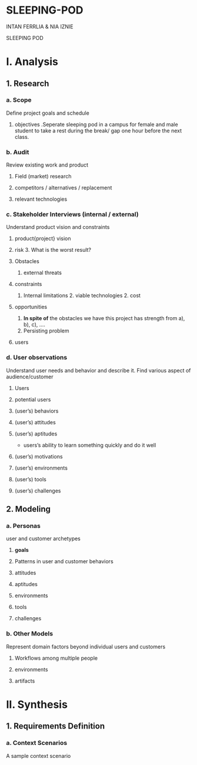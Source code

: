 # SLEEPING-POD
INTAN FERRLIA &amp; NIA IZNIE

SLEEPING POD
# I. Analysis

## 1. Research  
### a. Scope
Define project goals and schedule
1. objectives
  .Seperate sleeping pod in a campus for female and male student to take a rest during the break/ gap one hour
  before the next class.

### b. Audit
Review existing work and product
1. Field (market) research

2. competitors / alternatives / replacement

4. relevant technologies 

### c. Stakeholder Interviews (internal / external)
Understand product vision and constraints
1. product{project} vision 

2. risk
	3. What is the worst result?

3. Obstacles
	1. external threats 
4. constraints 
	1. Internal limitations 
		2. viable technologies
		2. cost
5. opportunities 
	1. **In spite of** the obstacles we have this project has strength from a), b), c), …. 
	2. Persisting problem

5. users 

### d. User observations
Understand user needs and behavior and describe it.
Find various aspect of audience/customer
 
1. Users

2. potential users

3. (user’s) behaviors

4. (user’s) attitudes

5. (user’s) aptitudes
	- users’s ability to learn something quickly and do it well

6. (user’s) motivations

7. (user’s) environments

8. (user’s) tools

9. (user’s) challenges

## 2. Modeling
### a. Personas
user and customer archetypes

1. **goals**

2. Patterns in user and customer behaviors

3. attitudes

4. aptitudes

5. environments

6. tools

7. challenges

### b. Other Models
Represent domain factors beyond individual users and customers
1. Workflows among multiple people

2. environments

3. artifacts
# II. Synthesis
## 1. Requirements Definition
### a. Context Scenarios
A sample context scenario



